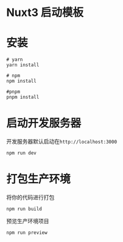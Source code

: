 # Nuxt3 启动模板

# 安装

```shell
# yarn
yarn install

# npm
npm install

#pnpm
pnpm install
```

# 启动开发服务器

开发服务器默认启动在`http://localhost:3000`

```shell
npm run dev
```

# 打包生产环境

将你的代码进行打包

```shell
npm run build
```

预览生产环境项目

```shell
npm run preview
```

